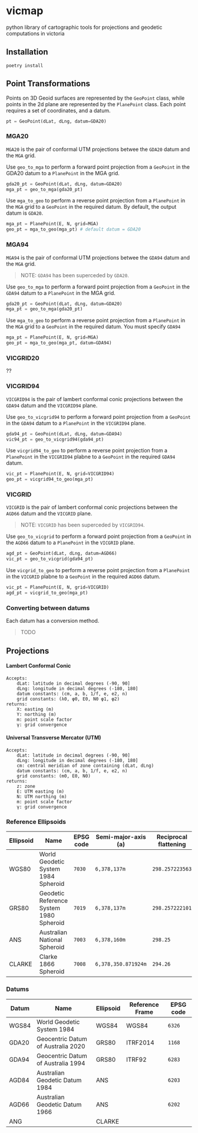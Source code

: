 # vicmap
python library of cartographic tools for projections and geodetic computations in victoria

## Installation
```
poetry install
```

## Point Transformations

Points on 3D Geoid surfaces are represented by the ```GeoPoint``` class, while points in the 2d plane are represented by the ```PlanePoint``` class. Each point requires a set of coordinates, and a datum. 

```python
pt = GeoPoint(dLat, dLng, datum=GDA20)
```

### MGA20
```MGA20``` is the pair of conformal UTM projections betwee the ```GDA20``` datum and the ```MGA``` grid.

Use ```geo_to_mga``` to perform a forward point projection from a ```GeoPoint``` in the GDA20 datum to a ```PlanePoint``` in the MGA grid.

```python
gda20_pt = GeoPoint(dLat, dLng, datum=GDA20)
mga_pt = geo_to_mga(gda20_pt)
```

Use ```mga_to_geo``` to perform a reverse point projection from a ```PlanePoint``` in the ```MGA``` grid to a ```GeoPoint``` in the required datum. By default, the output datum is ```GDA20```.

```python
mga_pt = PlanePoint(E, N, grid=MGA)
geo_pt = mga_to_geo(mga_pt) # default datum = GDA20
```

### MGA94
```MGA94``` is the pair of conformal UTM projections betwee the ```GDA94``` datum and the ```MGA``` grid. 
> NOTE: ```GDA94``` has been superceded by ```GDA20```.

Use ```geo_to_mga``` to perform a forward point projection from a ```GeoPoint``` in the ```GDA94``` datum to a ```PlanePoint``` in the MGA grid.

```python
gda20_pt = GeoPoint(dLat, dLng, datum=GDA20)
mga_pt = geo_to_mga(gda20_pt)
```

Use ```mga_to_geo``` to perform a reverse point projection from a ```PlanePoint``` in the ```MGA``` grid to a ```GeoPoint``` in the required datum. You must specify ```GDA94```

```python
mga_pt = PlanePoint(E, N, grid=MGA)
geo_pt = mga_to_geo(mga_pt, datum=GDA94)
```

### VICGRID20
??

### VICGRID94 

```VICGRID94``` is the pair of lambert conformal conic projections between the ```GDA94``` datum and the ```VICGRID94``` plane. 

Use ```geo_to_vicgrid94``` to perform a forward point projection from a ```GeoPoint``` in the ```GDA94``` datum to a ```PlanePoint``` in the ```VICGRID94``` plane.

```python 
gda94_pt = GeoPoint(dLat, dLng, datum=GDA94)
vic94_pt = geo_to_vicgrid94(gda94_pt)
```

Use ```vicgrid94_to_geo``` to perform a reverse point projection from a ```PlanePoint``` in the ```VICGRID94``` plabne to a ```GeoPoint``` in the required ```GDA94``` datum.

```python
vic_pt = PlanePoint(E, N, grid=VICGRID94)
geo_pt = vicgrid94_to_geo(mga_pt)
```

### VICGRID

```VICGRID``` is the pair of lambert conformal conic projections between the ```AGD66``` datum and the ```VICGRID``` plane. 
 > NOTE: ```VICGRID``` has been superceded by ```VICGRID94```.

Use ```geo_to_vicgrid``` to perform a forward point projection from a ```GeoPoint``` in the ```AGD66``` datum to a ```PlanePoint``` in the ```VICGRID``` plane.

```python 
agd_pt = GeoPoint(dLat, dLng, datum=AGD66)
vic_pt = geo_to_vicgrid(gda94_pt)
```

Use ```vicgrid_to_geo``` to perform a reverse point projection from a ```PlanePoint``` in the ```VICGRID``` plabne to a ```GeoPoint``` in the required ```AGD66``` datum.

```python
vic_pt = PlanePoint(E, N, grid=VICGRID)
agd_pt = vicgrid_to_geo(mga_pt)
```


### Converting between datums

Each datum has a conversion method.
> TODO

## Projections

#### Lambert Conformal Conic

```
Accepts:
    dLat: latitude in decimal degrees (-90, 90]
    dLng: longitude in decimal degrees (-180, 180]
    datum constants: (cm, a, b, 1/f, e, e2, n)
    grid constants: (λ0, φ0, E0, N0 φ1, φ2)
returns: 
    X: easting (m)
    Y: northing (m)
    m: point scale factor
    γ: grid convergence
```

#### Universal Transverse Mercator (UTM)

```
Accepts:
    dLat: latitude in decimal degrees (-90, 90]
    dLng: longitude in decimal degrees (-180, 180]
    cm: central meridian of zone containing (dLat, dLng)
    datum constants: (cm, a, b, 1/f, e, e2, n)
    grid constants: (m0, E0, N0)
returns: 
    z: zone
    E: UTM easting (m)
    N: UTM northing (m)
    m: point scale factor
    γ: grid convergence
```


### Reference Ellipsoids

Ellipsoid | Name| EPSG code | Semi-major-axis (a) | Reciprocal flattening
------------ | ------------- | ------------ | -------- | ------------
WGS80 | World Geodetic System 1984 Spheroid | ```7030``` | ```6,378,137m``` | ```298.257223563```
GRS80 | Geodetic Reference System 1980 Spheroid |  ```7019``` | ```6,378,137m``` | ```298.257222101```
ANS  | Australian National Spheroid |  ```7003``` | ```6,378,160m``` | ```298.25```
CLARKE | Clarke 1866 Spheroid | ```7008``` | ```6,378,350.871924m``` | ```294.26```

### Datums

Datum | Name | Ellipsoid | Reference Frame | EPSG code
------|------|-----------|-----------------|-----------
WGS84 | World Geodetic System 1984 | WGS84 | WGS84 | ```6326```
GDA20 | Geocentric Datum of Australia 2020 | GRS80 | ITRF2014 | ```1168```
GDA94 | Geocentric Datum of Australia 1994 | GRS80 | ITRF92 | ```6283```
AGD84 | Australian Geodetic Datum 1984 | ANS | | ```6203```
AGD66 | Australian Geodetic Datum 1966 | ANS | | ```6202```
ANG | | CLARKE | 
